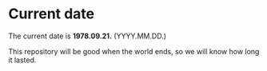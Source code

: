 # Current date

The current date is **1978.09.21.** (YYYY.MM.DD.)

This repository will be good when the world ends, so we will know how long it lasted.
